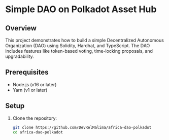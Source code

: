 # Simple DAO on Polkadot Asset Hub

## Overview
This project demonstrates how to build a simple Decentralized Autonomous Organization (DAO) using Solidity, Hardhat, and TypeScript. The DAO includes features like token-based voting, time-locking proposals, and upgradability.

## Prerequisites
- Node.js (v16 or later)
- Yarn (v1 or later)

## Setup
1. Clone the repository:
   ```bash
   git clone https://github.com/DevRelMalima/africa-dao-polkadot
   cd africa-dao-polkadot

   